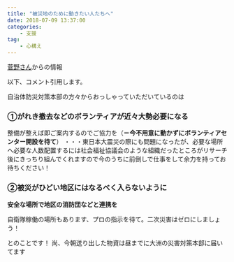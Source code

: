 ```yaml
---
title: "被災地のために動きたい人たちへ"
date: 2018-07-09 13:37:00
categories: 
    - 支援
tag:
    - 心構え
---
```


[菅野さん](https://www.facebook.com/takeshi.kakeda/posts/10156405613319593?comment_id=10156405842939593&comment_tracking=%7B%22tn%22%3A%22R%22%7D)からの情報

以下、コメント引用します。

自治体防災対策本部の方々からおっしゃっていただいているのは

### ①がれき撤去などのボランティアが近々大勢必要になる

整備が整えば即ご案内するのでご協力を（＝**今不用意に動かずにボランティアセンター開設を待て**）
・・・東日本大震災の際にも問題になったが、必要な場所へ必要な人数配置するには社会福祉協議会のような組織だったところがリサーチ後にきっちり組んでくれますので今のうちに前倒しで仕事をして余力を持ってお待ちください！

### ➁被災がひどい地区にはなるべく入らないように
**安全な場所で地区の消防団などと連携を**

自衛隊稼働の場所もあります、プロの指示を待て。二次災害はゼロにしましょう！　　

とのことです！
尚、今朝送り出した物資は昼までに大洲の災害対策本部に届いてます

